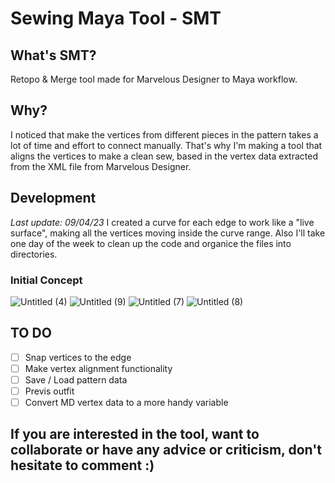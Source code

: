 # Sewing Maya Tool - SMT

## What's SMT?

Retopo & Merge tool made for Marvelous Designer to Maya workflow.

## Why?

I noticed that make the vertices from different pieces in the pattern takes a lot of time and effort to connect manually. That's why I'm making a tool that aligns the vertices to make a clean sew, based in the vertex data extracted from the XML file from Marvelous Designer.

## Development

*Last update: 09/04/23*
I created a curve for each edge to work like a "live surface", making all the vertices moving inside the curve range. Also I'll take one day of the week to clean up the code and organice the files into directories.

### Initial Concept
![Untitled (4)](https://github.com/user-attachments/assets/0c7a5e04-dcfc-43b2-8a69-8c9bf4c8cab8)
![Untitled (9)](https://github.com/user-attachments/assets/49b4f258-99a4-4743-a109-ca232e873d35)
![Untitled (7)](https://github.com/user-attachments/assets/c45220c4-32a1-4543-819b-f9892241fbae)
![Untitled (8)](https://github.com/user-attachments/assets/5934cf2c-6dbd-4a79-a92e-419c2b7bf359)

## TO DO

- [ ] Snap vertices to the edge
- [ ] Make vertex alignment functionality
- [ ] Save / Load pattern data
- [ ] Previs outfit
- [ ] Convert MD vertex data to a more handy variable

## If you are interested in the tool, want to collaborate or have any advice or criticism, don't hesitate to comment :)
